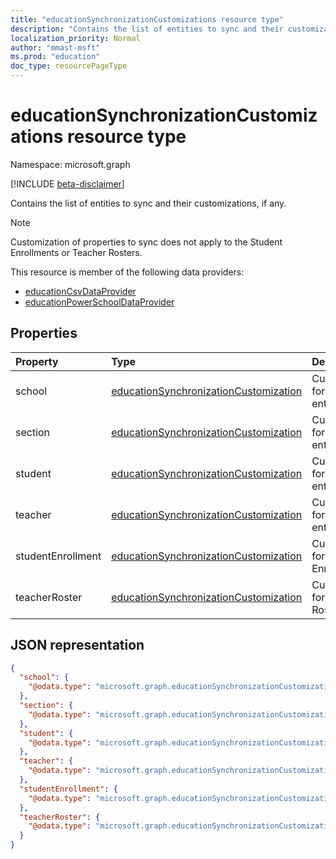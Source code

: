 ```yaml
---
title: "educationSynchronizationCustomizations resource type"
description: "Contains the list of entities to sync and their customizations, if any."
localization_priority: Normal
author: "mmast-msft"
ms.prod: "education"
doc_type: resourcePageType
---
```


# educationSynchronizationCustomizations resource type

Namespace: microsoft.graph

[!INCLUDE [beta-disclaimer](../../includes/beta-disclaimer.md)]

Contains the list of entities to sync and their customizations, if any.

> [!NOTE]
> Customization of properties to sync does not apply to the Student Enrollments or  Teacher Rosters.

This resource is member of the following data providers:

- [educationCsvDataProvider](educationcsvdataprovider.md)
- [educationPowerSchoolDataProvider](educationpowerschooldataprovider.md)

## Properties

| Property          | Type                                    | Description                             |
| :---------------- | :-------------------------------------- | :-------------------------------------- |
| school            | [educationSynchronizationCustomization] | Customizations for School entities.     |
| section           | [educationSynchronizationCustomization] | Customizations for Section entities.    |
| student           | [educationSynchronizationCustomization] | Customizations for Student entities.    |
| teacher           | [educationSynchronizationCustomization] | Customizations for Teacher entities.    |
| studentEnrollment | [educationSynchronizationCustomization] | Customizations for Student Enrollments. |
| teacherRoster     | [educationSynchronizationCustomization] | Customizations for Teacher Rosters.     |

[educationsynchronizationcustomization]: educationsynchronizationcustomization.md

## JSON representation

<!-- {
  "blockType": "resource",
  "optionalProperties": [

  ],
  "@odata.type": "microsoft.graph.educationSynchronizationCustomizations"
}-->

```json
{
  "school": {
    "@odata.type": "microsoft.graph.educationSynchronizationCustomization"
  },
  "section": {
    "@odata.type": "microsoft.graph.educationSynchronizationCustomization"
  },
  "student": {
    "@odata.type": "microsoft.graph.educationSynchronizationCustomization"
  },
  "teacher": {
    "@odata.type": "microsoft.graph.educationSynchronizationCustomization"
  },
  "studentEnrollment": {
    "@odata.type": "microsoft.graph.educationSynchronizationCustomization"
  },
  "teacherRoster": {
    "@odata.type": "microsoft.graph.educationSynchronizationCustomization"
  }
}
```
